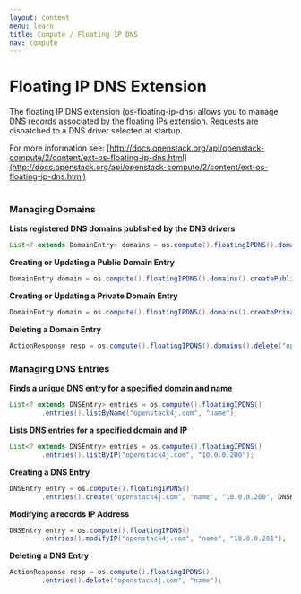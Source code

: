 ```yaml
---
layout: content
menu: learn
title: Compute / Floating IP DNS
nav: compute
---
```


# Floating IP DNS Extension

The floating IP DNS extension (os-floating-ip-dns) allows you to manage DNS records associated by the floating IPs extension.  Requests are dispatched to a DNS driver selected at startup.  

For more information see: [http://docs.openstack.org/api/openstack-compute/2/content/ext-os-floating-ip-dns.html](http://docs.openstack.org/api/openstack-compute/2/content/ext-os-floating-ip-dns.html)
<br>
<br>

### Managing Domains

**Lists registered DNS domains published by the DNS drivers**

```java
List<? extends DomainEntry> domains = os.compute().floatingIPDNS().domains().list();
```
	
**Creating or Updating a Public Domain Entry**

```java
DomainEntry domain = os.compute().floatingIPDNS().domains().createPublic("openstack4j.com", "project1");
```

**Creating or Updating a Private Domain Entry**

```java
DomainEntry domain = os.compute().floatingIPDNS().domains().createPrivate("openstack4j.com", "zone1");
```

**Deleting a Domain Entry**

```java
ActionResponse resp = os.compute().floatingIPDNS().domains().delete("openstack4j.com");
```

### Managing DNS Entries

**Finds a unique DNS entry for a specified domain and name**

```java
List<? extends DNSEntry> entries = os.compute().floatingIPDNS()
        .entries().listByName("openstack4j.com", "name");
```

**Lists DNS entries for a specified domain and IP**

```java
List<? extends DNSEntry> entries = os.compute().floatingIPDNS()
        .entries().listByIP("openstack4j.com", "10.0.0.200");
```

**Creating a DNS Entry**

```java
DNSEntry entry = os.compute().floatingIPDNS()
        .entries().create("openstack4j.com", "name", "10.0.0.200", DNSRecordType.A);
```
	
**Modifying a records IP Address**

```java
DNSEntry entry = os.compute().floatingIPDNS()
        .entries().modifyIP("openstack4j.com", "name", "10.0.0.201");
```

**Deleting a DNS Entry**

```java
ActionResponse resp = os.compute().floatingIPDNS()
        .entries().delete("openstack4j.com", "name");
```
